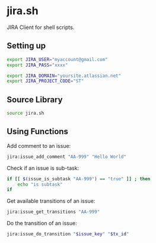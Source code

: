 # jira.sh

JIRA Client for shell scripts.


## Setting up

```sh
export JIRA_USER="myaccount@gmail.com"
export JIRA_PASS="xxxx"

export JIRA_DOMAIN="yoursite.atlassian.net"
export JIRA_PROJECT_CODE="ST"
```

## Source Library

```sh
source jira.sh
```

## Using Functions

Add comment to an issue:

```sh
jira:issue_add_comment "AA-999" "Hello World"
```

Check if an issue is sub-task:

```sh
if [[ $(issue_is_subtask "AA-999") == "true" ]] ; then
    echo "is subtask"
if
```

Get available transitions of an issue:

```sh
jira:issue_get_transitions "AA-999"
```

Do the transition of an issue:

```sh
jira:issue_do_transition "$issue_key" "$tx_id"
```


